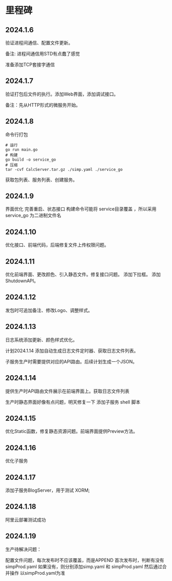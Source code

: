 # 里程碑

## 2024.1.6

验证进程间通信、配置文件更新。

备注: 进程间通信用STD有点蠢了感觉

准备添加TCP套接字通信

## 2024.1.7

验证打包后文件的执行。添加Web界面，添加调试接口。

备注：先从HTTP形式的微服务开始。

## 2024.1.8

命令行打包

````shell
# 运行
go run main.go
# 构建
go build -o service_go
# 压缩
tar -cvf CalcServer.tar.gz ./simp.yaml ./service_go
````

获取包列表、服务列表、创建服务。

## 2024.1.9

界面优化 完善重启、状态接口
构建命令可能将 service目录覆盖 ，所以采用 service_go 为二进制文件名

## 2024.1.10

优化接口、前端代码，后端修复文件上传权限问题。

## 2024.1.11

优化前端界面、更改颜色、引入静态文件。修复接口问题。
添加下拉框。
添加ShutdownAPI。

## 2024.1.12

发包时可追加备注、修改Logo、调整样式。

## 2024.1.13

日志系统添加更新、颜色样式优化。

计划2024.1.14 添加自动生成日志文件定时器、获取日志文件列表。

子服务生产时需要提供对应的API路由。后续计划生成一个JSON。

## 2024.1.14

提供生产时API路由文件展示在前端界面上。获取日志文件列表

生产时静态界面好像有点问题，明天修复一下
添加子服务 shell 脚本

## 2024.1.15

优化Static函数，修复静态资源问题。前端界面提供Preview方法。

## 2024.1.16

优化子服务

## 2024.1.17

添加子服务BlogServer，用于测试 XORM;

## 2024.1.18

阿里云部署测试成功

## 2024.1.19

生产待解决问题：

配置文件问题，每次发布时不应该覆盖，而是APPEND
首次发布时，判断有没有 simpProd.yaml
如果没有，则分别添加simp.yaml 和 simpProd.yaml 然后通过合并操作
以simpProd.yaml为准
